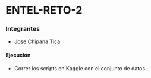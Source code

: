 # ENTEL-RETO-2

### Integrantes
* Jose Chipana Tica


#### Ejecución
* Correr los scripts en Kaggle con el conjunto de datos
